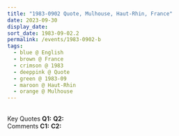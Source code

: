 ```yaml
---
title: "1983-0902 Quote, Mulhouse, Haut-Rhin, France"
date: 2023-09-30
display_date: 
sort_date: 1983-09-02.2
permalink: /events/1983-0902-b
tags:
  - blue @ English
  - brown @ France
  - crimson @ 1983
  - deeppink @ Quote
  - green @ 1983-09
  - maroon @ Haut-Rhin
  - orange @ Mulhouse
---
```


<br>

<wave-list>
  <list-title color="DarkSeaGreen" width="55">Key Quotes</list-title>
  <list-item color="BlanchedAlmond" width="280"><b>Q1:</b> <i></i></list-item>
  <list-item color="Lavender" width="280"><b>Q2:</b> <i></i></list-item>
</wave-list>

<br>

<wave-list>
  <list-title color="DarkSeaGreen" width="55">Comments</list-title>
  <list-item color="BlanchedAlmond" width="280"><b>C1:</b> <i></i></list-item>
  <list-item color="Lavender" width="280"><b>C2:</b> <i></i></list-item>
</wave-list>